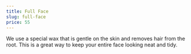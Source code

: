 ```yaml
---
title: Full Face
slug: full-face
price: 55
---
```


We use a special wax that is gentle on the skin and removes hair from the root. This is a great way to keep your entire face looking neat and tidy.
